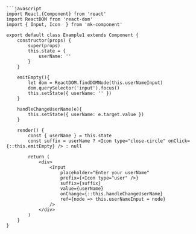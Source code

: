 ```
```javascript
import React,{Component} from 'react'
import ReactDOM from 'react-dom' 
import { Input, Icon  } from 'mk-component'

export default class Example1 extends Component {
	constructor(props) {
   	 	super(props)
    	this.state = {
      		userName: ''
    	}
  	}

	emitEmpty(){
		let dom = ReactDOM.findDOMNode(this.userNameInput)
	    dom.querySelector('input').focus()
	    this.setState({ userName: '' })
	}

  	handleChangeUserName(e){
    	this.setState({ userName: e.target.value })
  	}

	render() {
		const { userName } = this.state
    	const suffix = userName ? <Icon type="close-circle" onClick={::this.emitEmpty} /> : null

		return (
			<div>
		 		<Input
			        placeholder="Enter your userName"
			        prefix={<Icon type="user" />}
			        suffix={suffix}
			        value={userName}
			        onChange={::this.handleChangeUserName}
			        ref={node => this.userNameInput = node}
		      	/>
		  	</div>
		)
	}
}
```